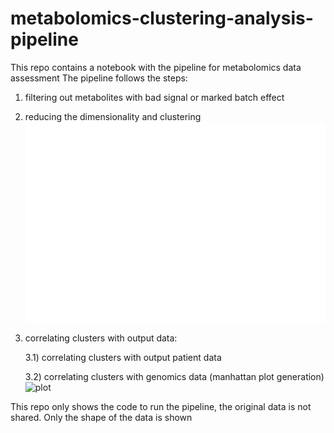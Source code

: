 # metabolomics-clustering-analysis-pipeline

This repo contains a notebook with the pipeline for metabolomics data assessment
The pipeline follows the steps:
1) filtering out metabolites with bad signal or marked batch effect
2) reducing the dimensionality and clustering
![plot](biplot_with_cluster.png)
3) correlating clusters with output data:
   
      3.1)  correlating clusters with output patient data


      3.2)  correlating clusters with genomics data (manhattan plot generation)
![plot](manhattan_plot.png)

This repo only shows the code to run the pipeline, the original data is not shared. Only the shape of the data is shown 

